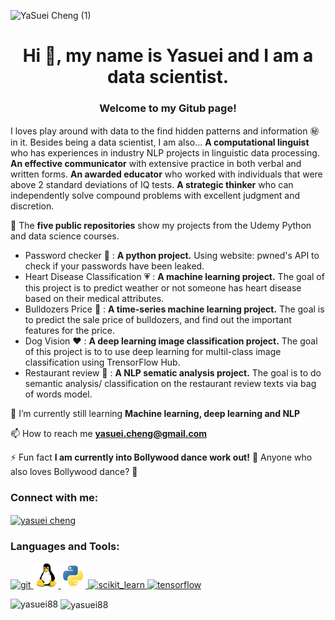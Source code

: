 ![YaSuei Cheng (1)](https://user-images.githubusercontent.com/70978272/136773808-3baf9da0-72d2-4246-9796-0dcb4d620a93.png)



<h1 align="center">Hi 👋, my name is Yasuei and I am a data scientist. </h1>
<h3 align="center"> Welcome to my Gitub page! </h3>

I loves play around with data to the find hidden patterns and information :secret: in it. Besides being a data scientist, I am also...
**A computational linguist** who has experiences in industry NLP projects in linguistic data processing. **An effective communicator** with extensive practice in both verbal and written forms. **An awarded educator** who worked with individuals that were above 2 standard deviations of IQ tests. **A strategic thinker** who can independently solve compound problems with excellent judgment and discretion.

🔦 The **five public repositories** show my projects from the Udemy Python and data science courses.

* Password checker :cop: : **A python project.** Using website: pwned's API to check if your passwords have been leaked.
* Heart Disease Classification :heartpulse: : **A machine learning project.** The goal of this project is to predict weather or not someone has heart disease based on their medical attributes.
* Bulldozers Price :tractor: : **A time-series machine learning project.** The goal is to predict the sale price of bulldozers, and find out the important features for the price.
* Dog Vision :hearts: : **A deep learning image classification project.** The goal of this project is to to use deep learning for multil-class image classification using TrensorFlow Hub.
* Restaurant review :pizza: : **A NLP sematic analysis project.** The goal is to do semantic analysis/ classification on the restaurant review texts via bag of words model. 

🌱 I’m currently still learning **Machine learning, deep learning and NLP**

 📫 How to reach me **yasuei.cheng@gmail.com**

 ⚡ Fun fact **I am currently into Bollywood dance work out!** :dancer: Anyone who also loves Bollywood dance? :raising_hand:

<h3 align="left">Connect with me:</h3>
<p align="left">
<a href="https://www.linkedin.com/in/yasuei-cheng-26323735/" target="blank"><img align="center" src="https://raw.githubusercontent.com/rahuldkjain/github-profile-readme-generator/master/src/images/icons/Social/linked-in-alt.svg" alt="yasuei cheng" height="30" width="40" /></a>
</p>

<h3 align="left">Languages and Tools:</h3>
<p align="left"> <a href="https://git-scm.com/" target="_blank"> <img src="https://www.vectorlogo.zone/logos/git-scm/git-scm-icon.svg" alt="git" width="40" height="40"/> </a> <a href="https://www.linux.org/" target="_blank"> <img src="https://raw.githubusercontent.com/devicons/devicon/master/icons/linux/linux-original.svg" alt="linux" width="40" height="40"/> </a> <a href="https://www.python.org" target="_blank"> <img src="https://raw.githubusercontent.com/devicons/devicon/master/icons/python/python-original.svg" alt="python" width="40" height="40"/> </a> <a href="https://scikit-learn.org/" target="_blank"> <img src="https://upload.wikimedia.org/wikipedia/commons/0/05/Scikit_learn_logo_small.svg" alt="scikit_learn" width="40" height="40"/> </a> <a href="https://www.tensorflow.org" target="_blank"> <img src="https://www.vectorlogo.zone/logos/tensorflow/tensorflow-icon.svg" alt="tensorflow" width="40" height="40"/> </a> </p>

<p><img align="left" src="https://github-readme-stats.vercel.app/api/top-langs?username=yasuei88&show_icons=true&locale=en&layout=compact" alt="yasuei88" /></p>

<p>&nbsp;<img align="center" src="https://github-readme-stats.vercel.app/api?username=yasuei88&show_icons=true&locale=en" alt="yasuei88" /></p>


